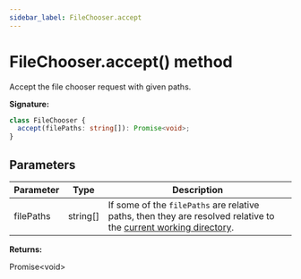 ```yaml
---
sidebar_label: FileChooser.accept
---
```


# FileChooser.accept() method

Accept the file chooser request with given paths.

**Signature:**

```typescript
class FileChooser {
  accept(filePaths: string[]): Promise<void>;
}
```

## Parameters

| Parameter | Type       | Description                                                                                                                                                                            |
| --------- | ---------- | -------------------------------------------------------------------------------------------------------------------------------------------------------------------------------------- |
| filePaths | string\[\] | If some of the <code>filePaths</code> are relative paths, then they are resolved relative to the [current working directory](https://nodejs.org/api/process.html#process_process_cwd). |

**Returns:**

Promise&lt;void&gt;
